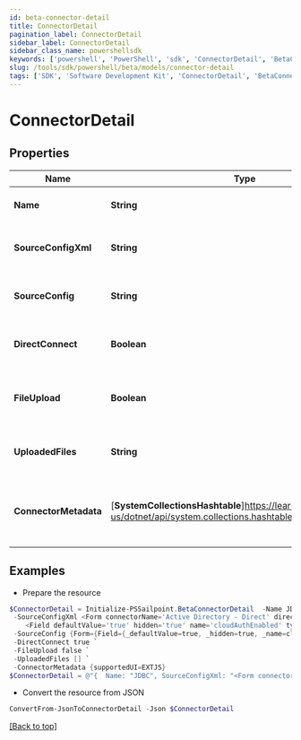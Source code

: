 ```yaml
---
id: beta-connector-detail
title: ConnectorDetail
pagination_label: ConnectorDetail
sidebar_label: ConnectorDetail
sidebar_class_name: powershellsdk
keywords: ['powershell', 'PowerShell', 'sdk', 'ConnectorDetail', 'BetaConnectorDetail'] 
slug: /tools/sdk/powershell/beta/models/connector-detail
tags: ['SDK', 'Software Development Kit', 'ConnectorDetail', 'BetaConnectorDetail']
---
```



# ConnectorDetail

## Properties

Name | Type | Description | Notes
------------ | ------------- | ------------- | -------------
**Name** | **String** | The connector name | [optional] 
**SourceConfigXml** | **String** | XML representation of the source config data | [optional] 
**SourceConfig** | **String** | JSON representation of the source config data | [optional] 
**DirectConnect** | **Boolean** | true if the source is a direct connect source | [optional] 
**FileUpload** | **Boolean** | Connector config's file upload attribute, false if not there | [optional] 
**UploadedFiles** | **String** | List of uploaded file strings for the connector | [optional] 
**ConnectorMetadata** | [**SystemCollectionsHashtable**]https://learn.microsoft.com/en-us/dotnet/api/system.collections.hashtable?view=net-9.0 | Object containing metadata pertinent to the UI to be used | [optional] 

## Examples

- Prepare the resource
```powershell
$ConnectorDetail = Initialize-PSSailpoint.BetaConnectorDetail  -Name JDBC `
 -SourceConfigXml <Form connectorName='Active Directory - Direct' directConnect='true' name='Active Directory' status='released' type='SourceConfig' xmlns='http://www.sailpoint.com/xsd/sailpoint_form_1_0.xsd'>
	<Field defaultValue='true' hidden='true' name='cloudAuthEnabled' type='boolean' value='true'> </Field> </Form> `
 -SourceConfig {Form={Field={_defaultValue=true, _hidden=true, _name=cloudAuthEnabled, _type=boolean, _value=true}, _xmlns=http://www.sailpoint.com/xsd/sailpoint_form_1_0.xsd, _connectorName=Active Directory - Direct, _directConnect=true, _name=Active Directory, _status=released, _type=SourceConfig, __text=\n\t}} `
 -DirectConnect true `
 -FileUpload false `
 -UploadedFiles [] `
 -ConnectorMetadata {supportedUI=EXTJS}
$ConnectorDetail = @"{  Name: "JDBC", SourceConfigXml: "<Form connectorName='Active Directory - Direct' directConnect='true' name='Active Directory' status='released' type='SourceConfig' xmlns='http://www.sailpoint.com/xsd/sailpoint_form_1_0.xsd'>
```

- Convert the resource from JSON
```powershell
ConvertFrom-JsonToConnectorDetail -Json $ConnectorDetail
```


[[Back to top]](#) 

